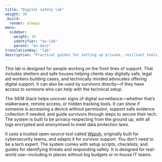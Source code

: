 ```yaml
---
title: "Digital safety lab"
weight: 30
_build:
  render: always
menu:
  sidebar:
    weight: 10
    identifier: "en-lab"
    parent: "en-docs"
translationKey: "lab"
description: "Practical guides for setting up private, resilient tools in shelters or community spaces."
---
```


This lab is designed for people working on the front lines of support. That includes shelters and safe houses helping clients stay digitally safe, legal aid workers building cases, and technically minded advocates offering digital support. It can also be used by survivors directly—if they have access to someone who can help with the technical setup.

The SIEM Stack helps uncover signs of digital surveillance—whether that’s stalkerware, remote access, or hidden tracking tools. It can show if someone is accessing a device without permission, support safe evidence collection if needed, and guide survivors through steps to secure their tech. The system is built to be privacy-respecting from the ground up, with all logs encrypted and anonymised to meet data protection laws.

It uses a trusted open-source tool called [Wazuh](https://wazuh.com/), originally built for cybersecurity teams, and adapts it for survivor support. You don’t need to be a tech expert. The system comes with setup scripts, checklists, and guides for identifying threats and responding safely. It is designed for real-world use—including in places without big budgets or in-house IT teams.


